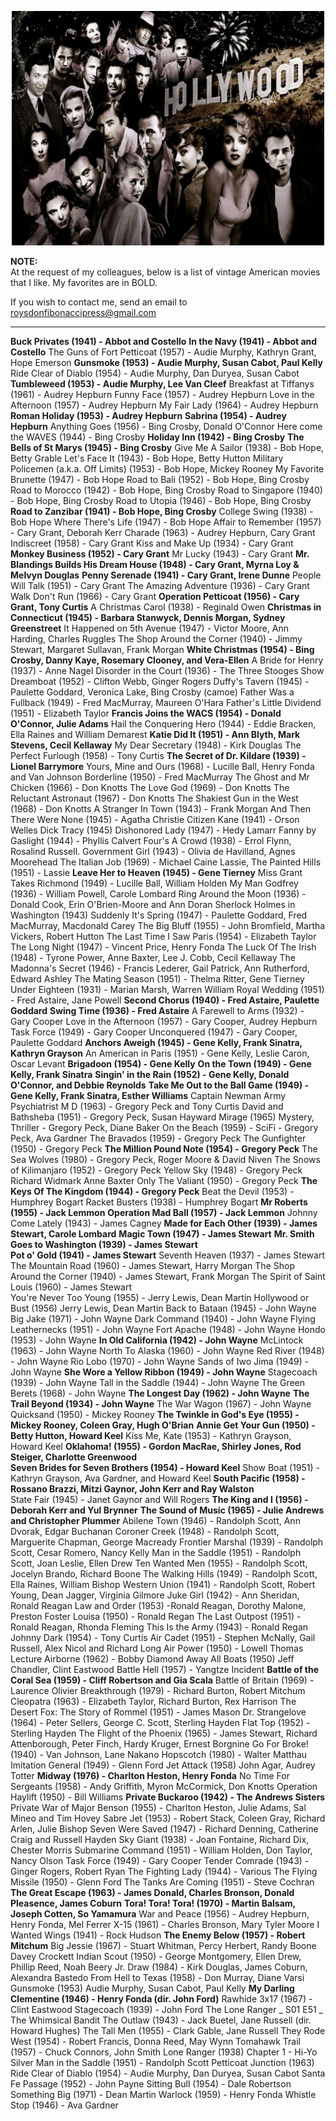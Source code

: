 <p align="center">
	<img width="500" img src="https://github.com/pfroysdon/movie_rack/blob/main/figures/classic_movies.jpg">
</p>

**NOTE:**  
At the request of my colleagues, below is a list of vintage American movies that I like.  My favorites are in BOLD.

If you wish to contact me, send an email to [roysdonfibonaccipress@gmail.com](mailto:roysdonfibonaccipress@gmail.com)


-----------------------------------------------------------------------------------

**Buck Privates (1941) - Abbot and Costello**
**In the Navy (1941) - Abbot and Costello**
The Guns of Fort Petticoat (1957) -  Audie Murphy, Kathryn Grant, Hope Emerson
**Gunsmoke (1953) -  Audie Murphy, Susan Cabot, Paul Kelly**
Ride Clear of Diablo (1954) - Audie Murphy, Dan Duryea, Susan Cabot
**Tumbleweed (1953) - Audie Murphy, Lee Van Cleef** 
Breakfast at Tiffanys (1961) - Audrey Hepburn
Funny Face (1957) - Audrey Hepburn
Love in the Afternoon (1957) - Audrey Hepburn
My Fair Lady (1964) - Audrey Hepburn
**Roman Holiday (1953) - Audrey Hepburn**
**Sabrina (1954) - Audrey Hepburn**
Anything Goes (1956) - Bing Crosby, Donald O'Connor 
Here come the WAVES (1944) - Bing Crosby
**Holiday Inn (1942) - Bing Crosby**
**The Bells of St Marys (1945) - Bing Crosby**
Give Me A Sailor (1938) - Bob Hope, Betty Grable 
Let's Face It (1943) - Bob Hope, Betty Hutton 
Military Policemen (a.k.a. Off Limits) (1953) - Bob Hope, Mickey Rooney 
My Favorite Brunette (1947) - Bob Hope
Road to Bali (1952) - Bob Hope, Bing Crosby
Road to Morocco (1942) - Bob Hope, Bing Crosby
Road to Singapore (1940) - Bob Hope, Bing Crosby 
Road to Utopia (1946) - Bob Hope, Bing Crosby 
**Road to Zanzibar (1941) - Bob Hope, Bing Crosby** 
College Swing (1938) - Bob Hope 
Where There's Life (1947) - Bob Hope 
Affair to Remember (1957) - Cary Grant, Deborah Kerr 
Charade (1963) - Audrey Hepburn, Cary Grant 
Indiscreet (1958) - Cary Grant 
Kiss and Make Up (1934) - Cary Grant 
**Monkey Business (1952) - Cary Grant** 
Mr Lucky (1943) - Cary Grant 
**Mr. Blandings Builds His Dream House (1948) - Cary Grant, Myrna Loy & Melvyn Douglas** 
**Penny Serenade (1941) - Cary Grant, Irene Dunne** 
People Will Talk (1951) - Cary Grant 
The Amazing Adventure (1936) - Cary Grant 
Walk Don't Run (1966) - Cary Grant 
**Operation Petticoat (1956) - Cary Grant, Tony Curtis**
A Christmas Carol (1938) - Reginald Owen 
**Christmas in Connecticut (1945) - Barbara Stanwyck, Dennis Morgan, Sydney Greenstreet** 
It Happened on 5th Avenue (1947) - Victor Moore, Ann Harding, Charles Ruggles
The Shop Around the Corner (1940) - Jimmy Stewart, Margaret Sullavan, Frank Morgan
**White Christmas (1954) - Bing Crosby, Danny Kaye, Rosemary Clooney, and Vera-Ellen**
A Bride for Henry (1937) - Anne Nagel 
Disorder in the Court (1936) - The Three Stooges Show 
Dreamboat (1952) - Clifton Webb, Ginger Rogers 
Duffy's Tavern (1945) - Paulette Goddard, Veronica Lake, Bing Crosby (camoe) 
Father Was a Fullback (1949) - Fred MacMurray, Maureen O'Hara 
Father's Little Dividend (1951) - Elizabeth Taylor 
**Francis Joins the WACS (1954) - Donald O'Connor, Julie Adams**
Hail the Conquering Hero (1944) - Eddie Bracken, Ella Raines and William Demarest
**Katie Did It (1951) -  Ann Blyth, Mark Stevens, Cecil Kellaway** 
My Dear Secretary (1948) - Kirk Douglas 
The Perfect Furlough (1958) - Tony Curtis
**The Secret of Dr. Kildare (1939) - Lionel Barrymore** 
Yours, Mine and Ours (1968) - Lucille Ball, Henry Fonda and Van Johnson 
Borderline (1950) - Fred MacMurray 
The Ghost and Mr Chicken (1966) - Don Knotts
The Love God (1969) - Don Knotts 
The Reluctant Astronaut (1967) - Don Knotts 
The Shakiest Gun in the West (1968) - Don Knotts 
A Stranger In Town (1943) - Frank Morgan 
And Then There Were None (1945) - Agatha Christie 
Citizen Kane (1941) - Orson Welles 
Dick Tracy (1945) 
Dishonored Lady (1947) - Hedy Lamarr 
Fanny by Gaslight (1944) - Phyllis Calvert 
Four's A Crowd (1938) - Errol Flynn, Rosalind Russell. 
Government Girl (1943) - Olivia de Havilland, Agnes Moorehead 
The Italian Job (1969) - Michael Caine
Lassie, The Painted Hills (1951) - Lassie 
**Leave Her to Heaven (1945) - Gene Tierney** 
Miss Grant Takes Richmond (1949) - Lucille Ball, William Holden 
My Man Godfrey (1936) - William Powell, Carole Lombard 
Ring Around the Moon (1936) - Donald Cook, Erin O'Brien-Moore and Ann Doran 
Sherlock Holmes in Washington (1943) 
Suddenly It's Spring (1947) - Paulette Goddard, Fred MacMurray, Macdonald Carey 
The Big Bluff (1955) - John Bromfield, Martha Vickers, Robert Hutton 
The Last Time I Saw Paris (1954) - Elizabeth Taylor 
The Long Night (1947) - Vincent Price, Henry Fonda 
The Luck Of The Irish (1948) - Tyrone Power, Anne Baxter, Lee J. Cobb, Cecil Kellaway 
The Madonna's Secret (1946) - Francis Lederer, Gail Patrick, Ann Rutherford, Edward Ashley 
The Mating Season (1951) - Thelma Ritter, Gene Tierney 
Under Eighteen (1931) - Marian Marsh, Warren William 
Royal Wedding (1951) - Fred Astaire, Jane Powell 
**Second Chorus (1940) - Fred Astaire, Paulette Goddard** 
**Swing Time (1936) - Fred Astaire**
A Farewell to Arms (1932) - Gary Cooper 
Love in the Afternoon (1957) - Gary Cooper, Audrey Hepburn 
Task Force (1949) - Gary Cooper 
Unconquered (1947) - Gary Cooper, Paulette Goddard 
**Anchors Aweigh (1945) - Gene Kelly, Frank Sinatra, Kathryn Grayson**
An American in Paris (1951) - Gene Kelly, Leslie Caron, Oscar Levant
**Brigadoon (1954) - Gene Kelly**
**On the Town (1949) - Gene Kelly, Frank Sinatra**
**Singin' in the Rain (1952) - Gene Kelly, Donald O'Connor, and Debbie Reynolds**
**Take Me Out to the Ball Game (1949) - Gene Kelly, Frank Sinatra, Esther Williams**
Captain Newman Army Psychiatrist M D (1963) - Gregory Peck and Tony Curtis 
David and Bathsheba (1951) - Gregory Peck, Susan Hayward 
Mirage (1965) Mystery, Thriller - Gregory Peck, Diane Baker 
On the Beach (1959) - SciFi - Gregory Peck, Ava Gardner 
The Bravados (1959) - Gregory Peck 
The Gunfighter (1950) - Gregory Peck 
**The Million Pound Note (1954) - Gregory Peck** 
The Sea Wolves (1980) - Gregory Peck, Roger Moore & David Niven 
The Snows of Kilimanjaro (1952) - Gregory Peck 
Yellow Sky (1948) - Gregory Peck Richard Widmark Anne Baxter 
Only The Valiant (1950) - Gregory Peck 
**The Keys Of The Kingdom (1944) - Gregory Peck** 
Beat the Devil (1953) - Humphrey Bogart 
Racket Busters (1938) - Humphrey Bogart 
**Mr Roberts (1955) - Jack Lemmon**
**Operation Mad Ball (1957) - Jack Lemmon**
Johnny Come Lately (1943) - James Cagney 
**Made for Each Other (1939) - James Stewart, Carole Lombard** 
**Magic Town (1947) - James Stewart** 
**Mr. Smith Goes to Washington (1939) - James Stewart**  
**Pot o' Gold (1941) - James Stewart** 
Seventh Heaven (1937) - James Stewart 
The Mountain Road (1960) - James Stewart, Harry Morgan 
The Shop Around the Corner (1940) - James Stewart, Frank Morgan 
The Spirit of Saint Louis (1960) - James Stewart  
You're Never Too Young (1955) - Jerry Lewis, Dean Martin 
Hollywood or Bust (1956) Jerry Lewis, Dean Martin 
Back to Bataan (1945) - John Wayne
Big Jake (1971) - John Wayne 
Dark Command (1940) - John Wayne 
Flying Leathernecks (1951) - John Wayne 
Fort Apache (1948) - John Wayne 
Hondo (1953) - John Wayne 
**In Old California (1942) - John Wayne** 
McLintock (1963) - John Wayne 
North To Alaska (1960) - John Wayne 
Red River (1948) - John Wayne 
Rio Lobo (1970) - John Wayne 
Sands of Iwo Jima (1949) - John Wayne 
**She Wore a Yellow Ribbon (1949) - John Wayne** 
Stagecoach (1939) - John Wayne 
Tall in the Saddle (1944) - John Wayne 
The Green Berets (1968) - John Wayne 
**The Longest Day (1962) - John Wayne** 
**The Trail Beyond (1934) - John Wayne** 
The War Wagon (1967) - John Wayne 
Quicksand (1950) - Mickey Rooney 
**The Twinkle in God's Eye (1955) - Mickey Rooney, Coleen Gray, Hugh O'Brian** 
**Annie Get Your Gun (1950) - Betty Hutton, Howard Keel**
Kiss Me, Kate (1953) - Kathryn Grayson, Howard Keel
**Oklahoma! (1955) - Gordon MacRae, Shirley Jones, Rod Steiger, Charlotte Greenwood**  
**Seven Brides for Seven Brothers (1954) - Howard Keel**
Show Boat (1951) -  Kathryn Grayson, Ava Gardner, and Howard Keel
**South Pacific (1958) -  Rossano Brazzi, Mitzi Gaynor, John Kerr and Ray Walston**  
State Fair (1945) - Janet Gaynor and Will Rogers
**The King and I (1956) - Deborah Kerr and Yul Brynner**
**The Sound of Music (1965) - Julie Andrews and Christopher Plummer**
Abilene Town (1946) - Randolph Scott, Ann Dvorak, Edgar Buchanan 
Coroner Creek (1948) - Randolph Scott, Marguerite Chapman, George Macready 
Frontier Marshal (1939) - Randolph Scott, Cesar Romero, Nancy Kelly 
Man in the Saddle (1951) - Randolph Scott, Joan Leslie, Ellen Drew 
Ten Wanted Men (1955) -  Randolph Scott, Jocelyn Brando, Richard Boone 
The Walking Hills (1949) - Randolph Scott, Ella Raines, William Bishop 
Western Union (1941) - Randolph Scott, Robert Young, Dean Jagger, Virginia Gilmore 
Juke Girl (1942) - Ann Sheridan, Ronald Reagan 
Law and Order (1953) -Ronald Reagan, Dorothy Malone, Preston Foster 
Louisa (1950) - Ronald Regan 
The Last Outpost (1951) - Ronald Reagan, Rhonda Fleming 
This Is the Army (1943) - Ronald Regan 
Johnny Dark (1954) - Tony Curtis 
Air Cadet (1951) - Stephen McNally, Gail Russell, Alex Nicol and Richard Long
Air Power (1950) - Lowell Thomas Lecture 
Airborne (1962) - Bobby Diamond 
Away All Boats (1950) Jeff Chandler, Clint Eastwood 
Battle Hell (1957) - Yangtze Incident 
**Battle of the Coral Sea (1959) - Cliff Robertson and Gia Scala**
Battle of Britain (1969) -  Laurence Olivier 
Breakthrough (1979) - Richard Burton, Robert Mitchum 
Cleopatra (1963) -  Elizabeth Taylor, Richard Burton, Rex Harrison
The Desert Fox: The Story of Rommel (1951) - James Mason
Dr. Strangelove (1964) -  Peter Sellers, George C. Scott, Sterling Hayden
Flat Top (1952) - Sterling Hayden 
The Flight of the Phoenix (1965) - James Stewart, Richard Attenborough, Peter Finch, Hardy Kruger, Ernest Borgnine
Go For Broke! (1940) - Van Johnson, Lane Nakano 
Hopscotch (1980) - Walter Matthau 
Imitation General (1949) - Glenn Ford 
Jet Attack (1958) John Agar, Audrey Totter 
**Midway (1976) - Charlton Heston, Henry Fonda**
No Time For Sergeants (1958) - Andy Griffith, Myron McCormick, Don Knotts
Operation Haylift (1950) - Bill Williams 
**Private Buckaroo (1942) - The Andrews Sisters** 
Private War of Major Benson (1955) - Charlton Heston, Julie Adams, Sal Mineo and Tim Hovey
Sabre Jet (1953) - Robert Stack, Coleen Gray, Richard Arlen, Julie Bishop
Seven Were Saved (1947) - Richard Denning, Catherine Craig and Russell Hayden
Sky Giant (1938) - Joan Fontaine, Richard Dix, Chester Morris 
Submarine Command (1951) - William Holden, Don Taylor, Nancy Olson 
Task Force (1949) - Gary Cooper 
Tender Comrade (1943) - Ginger Rogers, Robert Ryan 
The Fighting Lady (1944) - Various 
The Flying Missile (1950) - Glenn Ford 
The Tanks Are Coming (1951) - Steve Cochran  
**The Great Escape (1963) - James Donald, Charles Bronson, Donald Pleasence, James Coburn**
**Tora! Tora! Tora! (1970) - Martin Balsam, Joseph Cotten, So Yamamura**
War and Peace (1956) - Audrey Hepburn, Henry Fonda, Mel Ferrer
X-15 (1961) - Charles Bronson, Mary Tyler Moore 
I Wanted Wings (1941) - Rock Hudson 
**The Enemy Below (1957) - Robert Mitchum** 
Big Jessie (1967) - Stuart Whitman, Percy Herbert, Randy Boone 
Davey Crockett Indian Scout (1950) -  George Montgomery, Ellen Drew, Phillip Reed, Noah Beery Jr. 
Draw (1984) - Kirk Douglas, James Coburn, Alexandra Bastedo 
From Hell to Texas (1958) -  Don Murray, Diane Varsi 
Gunsmoke (1953) Audie Murphy, Susan Cabot, Paul Kelly 
**My Darling Clementine (1946) - Henry Fonda (dir. John Ford)** 
Rawhide 3x17 (1967) - Clint Eastwood 
Stagecoach (1939) - John Ford 
The Lone Ranger _ S01 E51 _ The Whimsical Bandit 
The Outlaw (1943) - Jack Buetel, Jane Russell (dir. Howard Hughes) 
The Tall Men (1955) - Clark Gable, Jane Russell 
They Rode West (1954) - Robert Francis, Donna Reed, May Wynn 
Tomahawk Trail (1957) - Chuck Connors, John Smith 
Lone Ranger (1938) Chapter 1 - Hi-Yo Silver 
Man in the Saddle (1951) - Randolph Scott 
Petticoat Junction (1963) 
Ride Clear of Diablo (1954) - Audie Murphy, Dan Duryea, Susan Cabot 
Santa Fe Passage (1952) - John Payne 
Sitting Bull (1954) - Dale Robertson 
Something Big (1971) - Dean Martin 
Warlock (1959) - Henry Fonda 
Whistle Stop (1946) - Ava Gardner 
